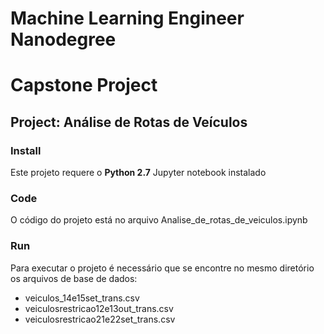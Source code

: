 
# Machine Learning Engineer Nanodegree
# Capstone Project
## Project: Análise de Rotas de Veículos

### Install

Este projeto requere o **Python 2.7** Jupyter notebook instalado

### Code

O código do projeto está no arquivo Analise_de_rotas_de_veiculos.ipynb

### Run

Para executar o projeto é necessário que se encontre no mesmo diretório os arquivos de base de dados:
- veiculos_14e15set_trans.csv
- veiculosrestricao12e13out_trans.csv
- veiculosrestricao21e22set_trans.csv


```python

```
